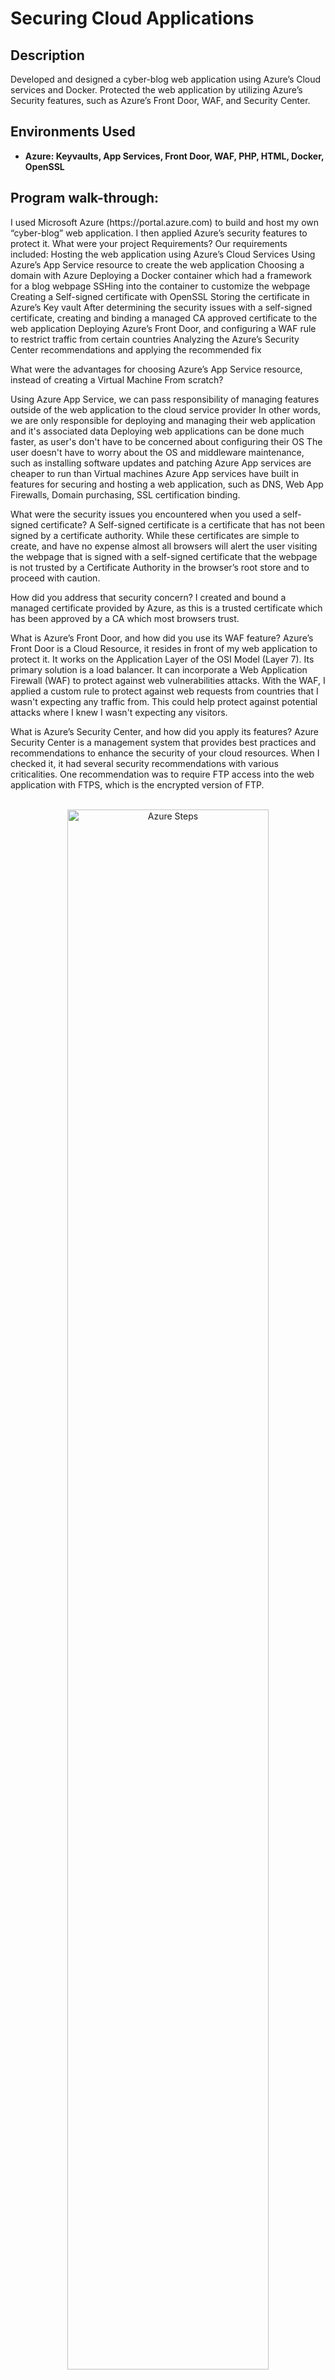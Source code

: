 <h1>Securing Cloud Applications</h1>


 <h2>Description</h2>
Developed and designed a cyber-blog web application using Azure’s Cloud services and Docker.  Protected the web application by utilizing Azure’s Security features, such as Azure’s Front Door, WAF, and Security Center.
</b>
</b>

<h2>Environments Used </h2>

- <b>Azure: Keyvaults, App Services, Front Door, WAF,  PHP, HTML, Docker, OpenSSL</b> 

<h2>Program walk-through:</h2>
I used Microsoft Azure (https://portal.azure.com) to build and host my own “cyber-blog” web application. I then applied Azure’s security features to protect it. 
What were your project Requirements?
Our requirements included:
Hosting the web application using Azure’s Cloud Services
Using Azure’s App Service resource to create the web application
Choosing a domain with Azure
Deploying a Docker container which had a framework for a blog webpage
SSHing  into the container to customize the webpage
Creating a Self-signed certificate with OpenSSL 
Storing the certificate in Azure’s Key vault
After determining the security issues with a self-signed certificate, creating and binding a managed CA approved certificate to the web application
Deploying Azure’s Front Door, and configuring a WAF rule to restrict traffic from certain countries
Analyzing the Azure’s Security Center recommendations and applying the recommended fix




What were the advantages for choosing Azure’s App Service resource, instead of creating a Virtual Machine From scratch?


Using Azure App Service, we can pass responsibility of managing features outside of the web application to the cloud service provider
In other words, we are only responsible for deploying and managing their web application and it's associated data
Deploying web applications can be done much faster, as user's don't have to be concerned about configuring their OS
The user doesn't have to worry about the OS and middleware maintenance, such as installing software updates and patching
Azure App services are cheaper to run than Virtual machines
Azure App services have built in features for securing and hosting a web application, such as DNS, Web App Firewalls, Domain purchasing, SSL certification binding.


What were the security issues you encountered when you used a self-signed certificate?
A Self-signed certificate is a certificate that has not been signed by a certificate authority. While these certificates are simple to create, and have no expense almost all browsers will alert the user visiting the webpage that is signed with a self-signed certificate that the webpage is not trusted by a Certificate Authority in the browser’s root store and to proceed with caution. 


How did you address that security concern?
I created and bound a managed certificate provided by Azure, as this is a trusted certificate which has been approved by a CA which most browsers trust.


What is Azure’s Front Door, and how did you use its WAF feature?
Azure’s Front Door is a  Cloud Resource, it resides in front of my web application to protect it. It works on the Application Layer of the OSI Model (Layer 7). Its primary solution is a load balancer. It can incorporate a Web Application Firewall (WAF) to protect against web vulnerabilities attacks.  With the WAF, I applied a custom rule to protect against web requests from countries that I wasn't expecting any traffic from.  This could help protect against potential attacks where I knew I wasn't expecting any visitors.


What is Azure’s Security Center, and how did you apply its features?
Azure Security Center is a management system that provides best practices and   recommendations to enhance the security of your cloud resources. When I checked it, it had several security recommendations with various criticalities. One recommendation was to require FTP access into the web application with FTPS, which is the encrypted version of FTP.


<p align="center">
<br/>
<img src="https://imgur.com/VZSp492.png" height="80%" width="80%" alt="Azure Steps"/>
<br />
<br />
What is the IP address of your webpage? Under Custom Domains, in Azure, I see that the IP address of my webpage is
(Ip Address and Domain Id removed from screenshot):  <br/>
<img src="https://imgur.com/HVPNjHN.png" height="80%" width="80%" alt="Azure Steps"/>
<br />
<br />
Run a DNS lookup on your website. What does the NS record show?: <br/>
<img src="https://imgur.com/5HRqdMp.png" height="80%" width="80%" alt="Azure Steps"/>
<br />
<br />
<p align="center">
What is the location (city, state, country) of your IP address? Des Moines, Iowa, United States<br />
https://whatismyipaddress.com/ip/<br />
<br />
When creating your web app, you selected a runtime stack.  What was it? Does it work on the front end or the back end? <br /> PHP 7.4   Back-end
PHP is a programming language for back end development only<br />
<br />
Inside the /var/www/html directory, there was another directory called assets. Explain what was inside that directory.   CSS and style.css: <br/>
<img src="https://imgur.com/vaJwnqk.png" height="80%" width="80%" alt="Azure Steps"/>
<br />
<br />
After completing the Day 2 activities, view your SSL certificate and answer the following questions:
Is your browser returning an error for your SSL certificate? No Why or why not? 
The Certificate is valid because I used the free version, so Azure provided the certificate
:  <br/>
<img src="https://imgur.com/yesRsR3.png" height="80%" width="80%" alt="Disk Sanitization Steps"/>
<br />
<br />
What is the validity of your certificate (date range)? <br />The date range shows 7/7/2021 thru 7/7/2022
Do you have an intermediate certificate? If so, what is it?<br />
Yes, Issued to Microsoft RSA TLS CA 02.  Microsoft RSA TLS CA 02 is part of the DSRE TLS CA hierarchy and issues SHA2 end-entity certificates<br />
<br />
Do you have a root certificate? If so, what is it? <br/>
Yes, Issued to Baltimore Cyber Trust Root:  <br/>
<img src="https://imgur.com/TSJ8ZlB.png" height="80%" width="80%" alt="Azure Steps"/>
<br />
<br />
CyberTrust was founded as a subsidiary of GTE Corporation's Government Systems Information Security Directorate. It focused on security services for electronic commerce. These included authentication, privacy, integrity and non-repudiation using Public Key Encryption technology.:  <br/>
<img src="https://imgur.com/miFnGOV.png" height="80%" width="80%" alt="Azure Steps"/>
<br />
<br />
What are the similarities and differences between Azure Web Application Gateway and Azure Front Door? <br/>
Similarities:  Both reside in front of your web application in order to protect it. ● They work on the Application Layer (7) of the OSI model. ● Their primary solution is a load balancer. ● They can incorporate a web application firewall (WAF) to protect against web vulnerability attacks. ● They have additional features such as URL path-based routing and SSL/TLS termination. <br/>
Differences:<br/>
The Web Application Gateway is more regional, to protect a web application in a single region in your cloud. ● The Azure Front Door is more global and is better suited when you have a variety of regions in a cloud environment.  <br/>
<br />
A feature of the Web Application Gateway and Front Door is “SSL Offloading.” What is SSL offloading? What are its benefits? <br/>
<br />
SSL offloading is the process of removing the SSL based encryption from incoming traffic that a web server receives to relieve it from decryption of data. Security Socket Layer (SSL) is a protocol that ensures the security of HTTP traffic and HTTP requests on the internet. <br/>
Benefits:<br/>
Boost the page load speed time.
Faster response from the Web server.
Better web server performance.
Enhance the stability of the website.
Auto-scaling the web servers during the peak hours of traffic.
Use as a load balancer for serving web traffic using different servers.<br/>
<br/>
<br/>
Include screenshots below to demonstrate that your web app has the following:<br/>
Azure Front Door enabled <br/>
<img src="https://imgur.com/EpyLlbe.png" height="80%" width="80%" alt="Azure Steps"/>
<br />
<br />
A WAF custom rule:<br />
<img src="https://imgur.com/uyb340b.png" height="80%" width="80%" alt="Azure Steps"/>
<br />
<br />
<img src="https://imgur.com/cibJGjw.png" height="80%" width="80%" alt="Azure Steps"/>
<br />
<br />
<img src="https://imgur.com/WOmDYGh.png" height="80%" width="80%" alt="Azure Steps"/>
<br />
<br />
 
</p>

<!--
 ```diff
- text in red
+ text in green
! text in orange
# text in gray
@@ text in purple (and bold)@@
```
--!>
